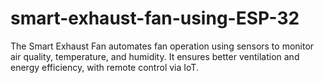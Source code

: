 # smart-exhaust-fan-using-ESP-32
The Smart Exhaust Fan automates fan operation using sensors to monitor air quality, temperature, and humidity. It ensures better ventilation and energy efficiency, with remote control via IoT.
